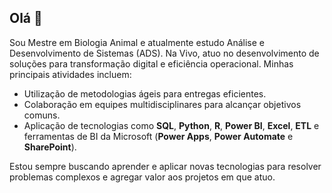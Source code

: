 ## Olá 👋

Sou Mestre em Biologia Animal e atualmente estudo Análise e Desenvolvimento de Sistemas (ADS). Na Vivo, atuo no desenvolvimento de soluções para transformação digital e eficiência operacional. Minhas principais atividades incluem:

- Utilização de metodologias ágeis para entregas eficientes.
- Colaboração em equipes multidisciplinares para alcançar objetivos comuns.
- Aplicação de tecnologias como **SQL**, **Python**, **R**, **Power BI**, **Excel**, **ETL** e ferramentas de BI da Microsoft (**Power Apps**, **Power Automate** e **SharePoint**).

Estou sempre buscando aprender e aplicar novas tecnologias para resolver problemas complexos e agregar valor aos projetos em que atuo.

<!--
**quirinowelton/quirinowelton** is a ✨ _special_ ✨ repository because its `README.md` (this file) appears on your GitHub profile.

Here are some ideas to get you started:

- 🔭 I’m currently working on ...
- 🌱 I’m currently learning ...
- 👯 I’m looking to collaborate on ...
- 🤔 I’m looking for help with ...
- 💬 Ask me about ...
- 📫 How to reach me: ...
- 😄 Pronouns: ...
- ⚡ Fun fact: ...
-->
